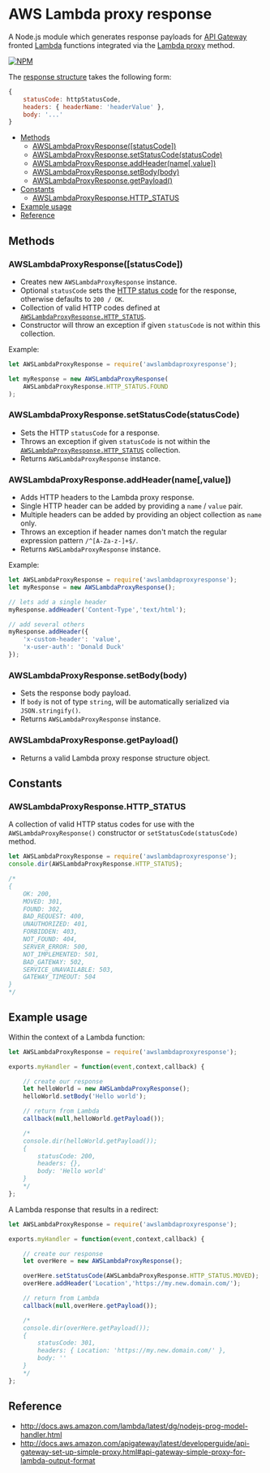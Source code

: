 # AWS Lambda proxy response
A Node.js module which generates response payloads for [API Gateway](https://aws.amazon.com/api-gateway/) fronted [Lambda](https://aws.amazon.com/lambda/) functions integrated via the [Lambda proxy](http://docs.aws.amazon.com/apigateway/latest/developerguide/api-gateway-set-up-simple-proxy.html#api-gateway-proxy-integration-types) method.

[![NPM](https://nodei.co/npm/awslambdaproxyresponse.png?downloads=true)](https://nodei.co/npm/awslambdaproxyresponse/)

The [response structure](http://docs.aws.amazon.com/apigateway/latest/developerguide/api-gateway-set-up-simple-proxy.html#api-gateway-simple-proxy-for-lambda-output-format) takes the following form:
```js
{
	statusCode: httpStatusCode,
	headers: { headerName: 'headerValue' },
	body: '...'
}
```

- [Methods](#methods)
	- [AWSLambdaProxyResponse([statusCode])](#awslambdaproxyresponsestatuscode)
	- [AWSLambdaProxyResponse.setStatusCode(statusCode)](#awslambdaproxyresponsesetstatuscodestatuscode)
	- [AWSLambdaProxyResponse.addHeader(name[,value])](#awslambdaproxyresponseaddheadernamevalue)
	- [AWSLambdaProxyResponse.setBody(body)](#awslambdaproxyresponsesetbodybody)
	- [AWSLambdaProxyResponse.getPayload()](#awslambdaproxyresponsegetpayload)
- [Constants](#constants)
	- [AWSLambdaProxyResponse.HTTP_STATUS](#awslambdaproxyresponsehttp_status)
- [Example usage](#example-usage)
- [Reference](#reference)

## Methods

### AWSLambdaProxyResponse([statusCode])
- Creates new `AWSLambdaProxyResponse` instance.
- Optional `statusCode` sets the [HTTP status code](https://en.wikipedia.org/wiki/List_of_HTTP_status_codes) for the response, otherwise defaults to `200 / OK`.
- Collection of valid HTTP codes defined at [`AWSLambdaProxyResponse.HTTP_STATUS`](#awslambdaproxyresponsehttp_status).
- Constructor will throw an exception if given `statusCode` is not within this collection.

Example:
```js
let AWSLambdaProxyResponse = require('awslambdaproxyresponse');

let myResponse = new AWSLambdaProxyResponse(
	AWSLambdaProxyResponse.HTTP_STATUS.FOUND
);
```

### AWSLambdaProxyResponse.setStatusCode(statusCode)
- Sets the HTTP `statusCode` for a response.
- Throws an exception if given `statusCode` is not within the [`AWSLambdaProxyResponse.HTTP_STATUS`](#awslambdaproxyresponsehttp_status) collection.
- Returns `AWSLambdaProxyResponse` instance.

### AWSLambdaProxyResponse.addHeader(name[,value])
- Adds HTTP headers to the Lambda proxy response.
- Single HTTP header can be added by providing a `name` / `value` pair.
- Multiple headers can be added by providing an object collection as `name` only.
- Throws an exception if header names don't match the regular expression pattern `/^[A-Za-z-]+$/`.
- Returns `AWSLambdaProxyResponse` instance.

Example:
```js
let AWSLambdaProxyResponse = require('awslambdaproxyresponse');
let myResponse = new AWSLambdaProxyResponse();

// lets add a single header
myResponse.addHeader('Content-Type','text/html');

// add several others
myResponse.addHeader({
	'x-custom-header': 'value',
	'x-user-auth': 'Donald Duck'
});
```

### AWSLambdaProxyResponse.setBody(body)
- Sets the response body payload.
- If `body` is not of type `string`, will be automatically serialized via `JSON.stringify()`.
- Returns `AWSLambdaProxyResponse` instance.

### AWSLambdaProxyResponse.getPayload()
- Returns a valid Lambda proxy response structure object.

## Constants

### AWSLambdaProxyResponse.HTTP_STATUS
A collection of valid HTTP status codes for use with the `AWSLambdaProxyResponse()` constructor or `setStatusCode(statusCode)` method.

```js
let AWSLambdaProxyResponse = require('awslambdaproxyresponse');
console.dir(AWSLambdaProxyResponse.HTTP_STATUS);

/*
{
	OK: 200,
	MOVED: 301,
	FOUND: 302,
	BAD_REQUEST: 400,
	UNAUTHORIZED: 401,
	FORBIDDEN: 403,
	NOT_FOUND: 404,
	SERVER_ERROR: 500,
	NOT_IMPLEMENTED: 501,
	BAD_GATEWAY: 502,
	SERVICE_UNAVAILABLE: 503,
	GATEWAY_TIMEOUT: 504
}
*/
```

## Example usage
Within the context of a Lambda function:
```js
let AWSLambdaProxyResponse = require('awslambdaproxyresponse');

exports.myHandler = function(event,context,callback) {

	// create our response
	let helloWorld = new AWSLambdaProxyResponse();
	helloWorld.setBody('Hello world');

	// return from Lambda
	callback(null,helloWorld.getPayload());

	/*
	console.dir(helloWorld.getPayload());
	{
		statusCode: 200,
		headers: {},
		body: 'Hello world'
	}
	*/
};
```

A Lambda response that results in a redirect:
```js
let AWSLambdaProxyResponse = require('awslambdaproxyresponse');

exports.myHandler = function(event,context,callback) {

	// create our response
	let overHere = new AWSLambdaProxyResponse();

	overHere.setStatusCode(AWSLambdaProxyResponse.HTTP_STATUS.MOVED);
	overHere.addHeader('Location','https://my.new.domain.com/');

	// return from Lambda
	callback(null,overHere.getPayload());

	/*
	console.dir(overHere.getPayload());
	{
		statusCode: 301,
		headers: { Location: 'https://my.new.domain.com/' },
		body: ''
	}
	*/
};
```

## Reference
- http://docs.aws.amazon.com/lambda/latest/dg/nodejs-prog-model-handler.html
- http://docs.aws.amazon.com/apigateway/latest/developerguide/api-gateway-set-up-simple-proxy.html#api-gateway-simple-proxy-for-lambda-output-format
